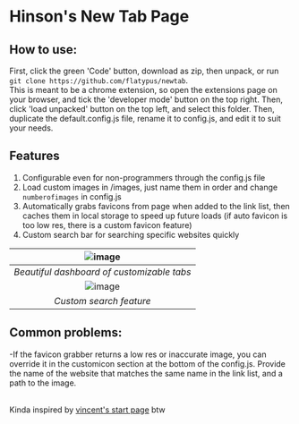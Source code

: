 # Hinson's New Tab Page

## How to use:
First, click the green 'Code' button, download as zip, then unpack, or run <br>
`git clone https://github.com/flatypus/newtab`. <br>
This is meant to be a chrome extension, so open the extensions page on your browser, and tick the 'developer mode' button on the top right. Then, click 'load unpacked' button on the top left, and select this folder. Then, duplicate the default.config.js file, rename it to config.js, and edit it to suit your needs.

## Features
<ol>
  <li>Configurable even for non-programmers through the config.js file</li>
  <li>Load custom images in /images, just name them in order and change <code>numberofimages</code> in config.js</li>
  <li>Automatically grabs favicons from page when added to the link list, then caches them in local storage to speed up future loads (if auto favicon is too low res, there is a custom favicon feature)</li>
  <li>Custom search bar for searching specific websites quickly</li>
</ol>

| ![image](https://user-images.githubusercontent.com/68029599/186850372-d1cc3c89-0f95-4673-8dbb-bbab553e93cb.png) | 
|:--:| 
| *Beautiful dashboard of customizable tabs* |
| ![image](https://user-images.githubusercontent.com/68029599/186854651-815e20c7-1945-4c00-a799-5854348fed6b.png) | 
| *Custom search feature* |

## Common problems:
-If the favicon grabber returns a low res or inaccurate image, you can override it in the customicon section at the bottom of the config.js. Provide the name of the website that matches the same name in the link list, and a path to the image.

<br>Kinda inspired by [vincent's start page](https://github.com/vincor-qc/new-startpage) btw<br>
